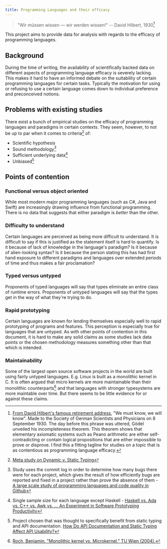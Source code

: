 ```yaml
---
title: Programming Languages and their efficacy
---
```


> "Wir müssen wissen — wir werden wissen!" -- David Hilbert, 1930[^wir-mussen]

This project aims to provide data for analysis with regards to the efficacy of
programming languages.

## Background
During the time of writing, the availability of scientifically backed data on
different aspects of programming language efficacy is severely lacking. This
makes it hard to have an informed debate on the suitability of certain
programming languages for certain tasks. Typically the motivation for using or
refusing to use a certain language comes down to individual preference and
preconceived notions.

## Problems with existing studies
There exist a bunch of empirical studies on the efficacy of programming
languages and paradigms in certain contexts. They seem, however, to not be up
to par when it comes to criteria[^meta-study] of:

- Scientific hypothesis
- Sound methodology[^github-study]
- Sufficient underlying data[^prototyping-haskell-vs-ada]
- Unbiased[^api-doc-static]

## Points of contention

### Functional versus object oriented
While most modern major programming languages (such as C#, Java and Swift) are
increasingly drawing influence from functional programming. There is no data
that suggests that either paradigm is *better* than the other.

### Difficulty to understand
Certain languages are perceived as being more difficult to understand. It is
difficult to say if this is justified as the statement itself is hard to
quantify. Is it because of lack of knowledge in the language's paradigm? Is it
because of alien-looking syntax? Is it because the person stating this has had
first hand exposure to different paradigms and languages over extended periods
of time and thus makes a fair proclamation?

### Typed versus untyped
Proponents of typed languages will say that types eliminate an entire class of
runtime errors. Proponents of untyped languages will say that the
types get in the way of what they're trying to do.

### Rapid prototyping
Certain languages are known for lending themselves especially well to rapid
prototyping of programs and features. This perception is especially true for
languages that are untyped. As with other points of contention in this
document, it is hard to make any solid claims as some studies lack data points
or the chosen methodology measures something other than that which is intended.

### Maintainability
Some of the largest open source software projects in the world are built using
fairly untyped languages. E.g. Linux is built as a monolithic kernel in C. It
is often argued that micro kernels are more maintainable than their monolithic
counterparts[^mono-vs-micro] and that languages with stronger typesystems are
more maintable over time. But there seems to be little evidence for or against
these claims.

[^wir-mussen]: [From David Hilbert's famous retirement
  address](https://en.wikipedia.org/wiki/David_Hilbert#cite_ref-19), "We must
  know, we will know". Made to the Society of German Scientists and Physicians
  on 8 September 1930. The day before this phrase was uttered, Gödel unveiled
  his incompleteness theorem.  This theorem shows that elementary axiomatic
  systems such as Peano arithmetic are either self-contradicting or contain
  logical propositions that are either impossible to prove or disprove. I find
  this a fitting tagline for studies on a topic that is as contentious as
  programming language efficacy.

[^meta-study]: [Meta study on Dynamic v. Static Typing](https://danluu.com/empirical-pl/)

[^github-study]: Study uses the commit log in order to determine how many bugs there were
  for each project, which gives the result of how efficiently bugs are
  reported and fixed in a project rather than prove the absence of them -
  [A large scale study of programming languages and code quality in
  Github](https://dl.acm.org/citation.cfm?id=2635922)

[^prototyping-haskell-vs-ada]: Single sample size for each language except Haskell - [Haskell vs. Ada
  vs. C++ vs. Awk vs. ... An Experiment in Software Prototyping
  Productivity](http://haskell.cs.yale.edu/wp-content/uploads/2011/03/HaskellVsAda-NSWC.pdf)

[^api-doc-static]: Project chosen that was thought to specifically benefit from static
  typing and API documentation. [How Do API Documentation and Static Typing
  Affect API
  Usability?](http://users.dcc.uchile.cl/~rrobbes/p/ICSE2014-docstypes.pdf)

[^mono-vs-micro]: [Roch, Benjamin. "Monolithic kernel vs. Microkernel." TU Wien
  (2004).](https://web.cs.wpi.edu/~cs3013/c12/Papers/Roch_Microkernels.pdf)

